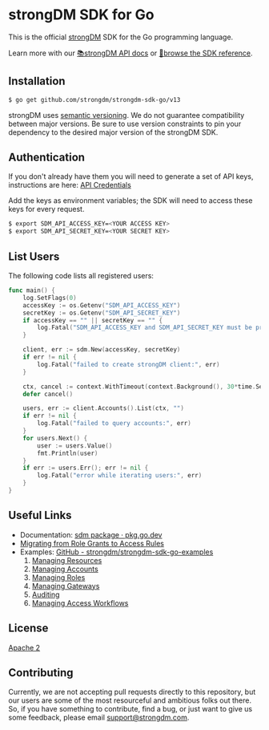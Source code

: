 # strongDM SDK for Go

This is the official [strongDM](https://www.strongdm.com/) SDK for the Go
programming language.

Learn more with our [📚strongDM API docs](https://www.strongdm.com/docs/api/) or
[📓browse the SDK
reference](https://pkg.go.dev/github.com/strongdm/strongdm-sdk-go/v13?tab=doc).

## Installation

```bash
$ go get github.com/strongdm/strongdm-sdk-go/v13
```

strongDM uses [semantic versioning](https://semver.org/). We do not guarantee
compatibility between major versions. Be sure to use version constraints to pin
your dependency to the desired major version of the strongDM SDK.

## Authentication

If you don't already have them you will need to generate a set of API keys,
instructions are here: [API
Credentials](https://www.strongdm.com/docs/admin-guide/api-credentials/)

Add the keys as environment variables; the SDK will need to access these keys
for every request.

```bash
$ export SDM_API_ACCESS_KEY=<YOUR ACCESS KEY>
$ export SDM_API_SECRET_KEY=<YOUR SECRET KEY>
```

## List Users

The following code lists all registered users:

```go
func main() {
	log.SetFlags(0)
	accessKey := os.Getenv("SDM_API_ACCESS_KEY")
	secretKey := os.Getenv("SDM_API_SECRET_KEY")
	if accessKey == "" || secretKey == "" {
		log.Fatal("SDM_API_ACCESS_KEY and SDM_API_SECRET_KEY must be provided")
	}

	client, err := sdm.New(accessKey, secretKey)
	if err != nil {
		log.Fatal("failed to create strongDM client:", err)
	}

	ctx, cancel := context.WithTimeout(context.Background(), 30*time.Second)
	defer cancel()

	users, err := client.Accounts().List(ctx, "")
	if err != nil {
		log.Fatal("failed to query accounts:", err)
	}
	for users.Next() {
		user := users.Value()
		fmt.Println(user)
	}
	if err := users.Err(); err != nil {
		log.Fatal("error while iterating users:", err)
	}
}
```

## Useful Links

- Documentation: [sdm package · pkg.go.dev](https://pkg.go.dev/github.com/strongdm/strongdm-sdk-go/v13?tab=doc)
- [Migrating from Role Grants to Access Rules](https://github.com/strongdm/strongdm-sdk-go/wiki/Migrating-from-Role-Grants-to-Access-Rules)
- Examples: [GitHub - strongdm/strongdm-sdk-go-examples](https://github.com/strongdm/strongdm-sdk-go-examples)
  1.  [Managing Resources](https://github.com/strongdm/strongdm-sdk-go-examples/tree/master/1_managing_resources)
  1.  [Managing Accounts](https://github.com/strongdm/strongdm-sdk-go-examples/tree/master/2_managing_accounts)
  1.  [Managing Roles](https://github.com/strongdm/strongdm-sdk-go-examples/tree/master/3_managing_roles)
  1.  [Managing Gateways](https://github.com/strongdm/strongdm-sdk-go-examples/tree/master/4_managing_gateways)
  1.  [Auditing](https://github.com/strongdm/strongdm-sdk-go-examples/tree/master/5_auditing)
  1.  [Managing Access Workflows](https://github.com/strongdm/strongdm-sdk-go-examples/tree/master/6_managing_workflows)

## License

[Apache 2](https://github.com/strongdm/strongdm-sdk-go/blob/master/LICENSE)

## Contributing

Currently, we are not accepting pull requests directly to this repository, but
our users are some of the most resourceful and ambitious folks out there. So, if
you have something to contribute, find a bug, or just want to give us some
feedback, please email <support@strongdm.com>.
